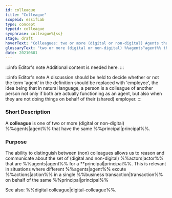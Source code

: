 ```yaml
---
id: colleague
title: "Colleague"
scopeid: essifLab
type: concept
typeid: colleague
symphrase: colleague%{ss}
stage: draft
hoverText: "Colleagues: two or more (digital or non-digital) Agents that have the same Principal (i.e. Party on whose behalf they exeucte Actions)."
glossaryText: "two or more (digital or non-digital) %%agents^agent%% that have the same %%principal^principal%% (i.e. %%party^party%% on whose behalf they exeucte %%actions^action%%)."
date: 20210601
---
```


:::info Editor's note
Additional content is needed here.
:::

:::info Editor's note
A discussion should be held to decide whether or not the term 'agent' in the definition should be replaced with 'employee', the idea being that in natural language, a person is a colleague of another person not only if both are actually functioning as an agent, but also when they are not doing things on behalf of their (shared) employer.
:::

### Short Description
A **colleague** is one of two or more (digital or non-digital) %%agents|agent%% that have the same %%principal|principal%%.
### Purpose
The ability to distinguish between (non) colleagues allows us to reason and communicate about the set of (digital and non-digital) %%actors|actor%% that are %%agents|agent%% for a **principal|principal%%. This is relevant in situations where different %%agents|agent%% excute %%actions|action%% in a single %%business transaction|transaction%% on behalf of the same %%principal|principal%%

See also: %%digital colleague|digital-colleague%%.
